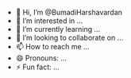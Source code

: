 - 👋 Hi, I’m @BumadiHarshavardan
- 👀 I’m interested in ...
- 🌱 I’m currently learning ...
- 💞️ I’m looking to collaborate on ...
- 📫 How to reach me ...
- 😄 Pronouns: ...
- ⚡ Fun fact: ...

<!---
BumadiHarshavardan/BumadiHarshavardan is a ✨ special ✨ repository because its `README.md` (this file) appears on your GitHub profile.
You can click the Preview link to take a look at your changes.
--->
